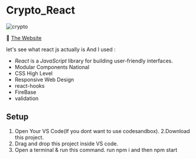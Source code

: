 # Crypto_React

![crypto](https://github.com/user-attachments/assets/a0842540-02ce-4954-b22c-703c9c0bd4a3)


:triangular_flag_on_post: <a href="https://email-registration-henna.vercel.app/" target="_blank">The Website</a>

let's see what react js actually is And I used : 
- *React* is a *JavaScript* library for building user-friendly interfaces.
- Modular Components National
- CSS High Level 
- Responsive Web Design
- react-hooks
- FireBase
- validation


## Setup

1. Open Your VS Code(If you dont want to use codesandbox).
2.Download this project.
3. Drag and drop this project inside VS code.
4. Open a terminal & run this command. run npm i and then  npm start


